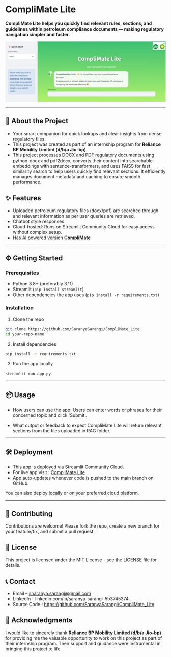 # CompliMate Lite
**CompliMate Lite helps you quickly find relevant rules, sections, and guidelines within petroleum compliance documents — making regulatory navigation simpler and faster.**

<p align="center">
  <a href="assets/CompliMate_Lite-Screen Recording.mp4">
    <img src="assets/CompliMate_Lite interface.png" alt="Demo Preview" width="600"/>
  </a>
</p>

---

## 🚀 About the Project

- Your smart companion for quick lookups and clear insights from dense regulatory files.
- This project was created as part of an internship program for **Reliance BP Mobility Limited (d/b/a Jio-bp)**.
- This project processes DOCX and PDF regulatory documents using python-docx and pdf2docx, converts their content into searchable embeddings with sentence-transformers, and uses FAISS for fast similarity search to help users quickly find relevant sections. It efficiently manages document metadata and caching to ensure smooth performance.

## ✨ Features

- Uploaded petroleum regulatory files (docx/pdf) are searched through and relevant information as per user queries are retrieved.
- Chatbot style responses
- Cloud-hosted: Runs on Streamlit Community Cloud for easy access without complex setup.
- Has AI powered version **CompliMate** 

---

## ⚙️ Getting Started

### Prerequisites

- Python 3.8+ (preferably 3.11)
- Streamlit (`pip install streamlit`)
- Other dependencies the app uses (`pip install -r requirements.txt`)

### Installation

1. Clone the repo  
```bash
git clone https://github.com/SaranyaSarangi/CompliMate_Lite
cd your-repo-name
```

2. Install dependencies
```bash
pip install -r requirements.txt
```
3. Run the app locally
```bash
streamlit run app.py
```
---

## 📦 Usage
- How users can use the app:
Users can enter words or phrases for their concerned topic and click 'Submit'.

- What output or feedback to expect
CompliMate Lite will return relevant sections from the files uploaded in RAG folder.

---

## 🛠️ Deployment
- This app is deployed via Streamlit Community Cloud.
- For live app visit : [CompliMate Lite](https://complimatelite-ccfsz8qvsmmjfqvrjkkbqq.streamlit.app/)
- App auto-updates whenever code is pushed to the main branch on GitHub.

You can also deploy locally or on your preferred cloud platform.

---

## 🤝 Contributing
Contributions are welcome! Please fork the repo, create a new branch for your feature/fix, and submit a pull request.

## 📄 License
This project is licensed under the MIT License - see the LICENSE file for details.

## 📞 Contact
- Email – sharanya.sarangi@gmail.com
- LinkedIn - linkedin.com/in/saranya-sarangi-5b3745374
- Source Code : https://github.com/SaranyaSarangi/CompliMate_Lite

## 🎉 Acknowledgments
I would like to sincerely thank **Reliance BP Mobility Limited (d/b/a Jio-bp)** for providing me the valuable opportunity to work on this project as part of their internship program. Their support and guidance were instrumental in bringing this project to life.
